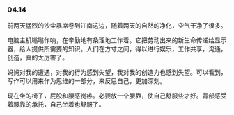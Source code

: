 ### 04.14

前两天猛烈的沙尘暴席卷到江南这边，随着两天的自然的净化，空气干净了很多。

电脑主机嗡嗡作响，在辛勤地有条理地工作着。它把劳动出来的新生命传递给显示器，给人提供所需要的知识。人们在方寸之间，得以进行娱乐，工作共享，沟通，创造，真的太厉害了。

妈妈对我的遭遇，对我的行为感到失望，我对我的创造力也感到失望。可以看到，写作可以用来作为思维的一部分，来反思自己，更加深刻。

现在坐的椅子，屁股和腰感觉疼。必要放一个腰靠，使自己舒服些才好。背部感受着腰靠的承托，自己坐着也舒服了。


